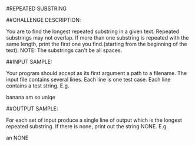 #REPEATED SUBSTRING

##CHALLENGE DESCRIPTION:

You are to find the longest repeated substring in a given text. Repeated substrings may not overlap. If more than one substring is repeated with the same length, print the first one you find.(starting from the beginning of the text).
NOTE: The substrings can't be all spaces.

##INPUT SAMPLE:

Your program should accept as its first argument a path to a filename. The input file contains several lines. Each line is one test case. Each line contains a test string. E.g.

banana
am so uniqe

##OUTPUT SAMPLE:

For each set of input produce a single line of output which is the longest repeated substring. If there is none, print out the string NONE. E.g.

an
NONE
